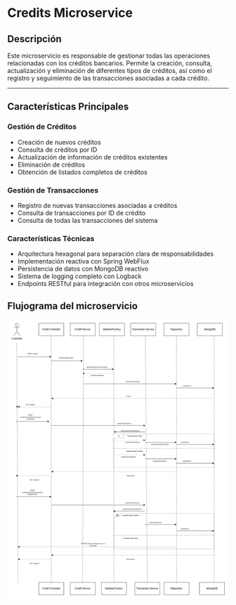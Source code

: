# Credits Microservice

## Descripción
Este microservicio es responsable de gestionar todas las operaciones relacionadas con los 
créditos bancarios. Permite la creación, consulta, actualización y eliminación de diferentes 
tipos de créditos, así como el registro y seguimiento de las transacciones asociadas a cada 
crédito. 

---

## Características Principales

### Gestión de Créditos
- Creación de nuevos créditos
- Consulta de créditos por ID
- Actualización de información de créditos existentes
- Eliminación de créditos
- Obtención de listados completos de créditos

### Gestión de Transacciones
- Registro de nuevas transacciones asociadas a créditos
- Consulta de transacciones por ID de crédito
- Consulta de todas las transacciones del sistema

### Características Técnicas
- Arquitectura hexagonal para separación clara de responsabilidades
- Implementación reactiva con Spring WebFlux
- Persistencia de datos con MongoDB reactivo
- Sistema de logging completo con Logback
- Endpoints RESTful para integración con otros microservicios

## Flujograma del microservicio

![img.png](img.png)